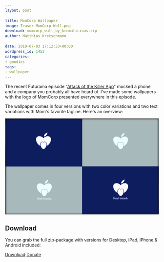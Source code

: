 ```yaml
---
layout: post

title: MomCorp Wallpaper
image: Teaser-MomCorp-Wall.png
download: momcorp_wall_by_kremalicious.zip
author: Matthias Kretschmann

date: 2010-07-03 17:12:53+00:00
wordpress_id: 1453
categories:
- goodies
tags:
- wallpaper
---
```


The recent Futurama episode "[Attack of the Killer App](http://en.wikipedia.org/wiki/Attack_of_the_Killer_App)" mocked a phone and a company you probably all have heard of. I've made some wallpapers with the logo of MomCorp presented everywhere in this episode.

The wallpaper comes in four versions with two color variations and two text variations with Mom's favorite tagline. Here's an overview:

![MomCorp-Walls-Overview](/media/MomCorp-Walls-Overview.png)

## Download

You can grab the full zip-package with versions for Desktop, iPad, iPhone & Android included:

<p class="content-download">
    <a class="btn-primary icon-download col3" href="/media/momcorp_wall_by_kremalicious.zip">Download</a>
    <a href="http://krlc.us/givecoffee" class="icon-heart col3">Donate</a>
</p>
